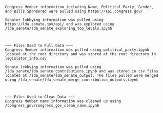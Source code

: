 ~~~ Data Used ~~~
Congress Member information including Name, Political Party, Gender, and Bills Sponsored were pulled using https://api.congress.gov/

Senator lobbying information was pulled using https://lda.senate.gov/api/ and was explored using /lda_senate/lda_senate_exploring_top_levels.ipynb



~~~ Files Used to Pull Data ~~~
Congress Member information was pulled using political_party.ipynb located at the root directory and was stored at the root directory in legislator_info.csv

Senate lobbying information was pulled using /lda_senate/lda_senate_contributions.ipynb and was stored in csv files located at /lda_senate/lda_senate_output. The files pulled were merged using /lda_senate/lda_senate_merge_contribution_outputs.ipynb



~~~ Files Used to Clean Data ~~~
Congress Member name information was cleaned up using /congress_gov/congress_gov_clean_name.ipynb